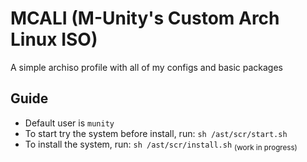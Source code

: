 # MCALI (M-Unity's Custom Arch Linux ISO)
A simple archiso profile with all of my configs and basic packages
## Guide
- Default user is ``` munity ```
- To start try the system before install, run: ``` sh /ast/scr/start.sh ```
- To install the system, run: ``` sh /ast/scr/install.sh ``` 	<sub> (work in progress) </sub>
